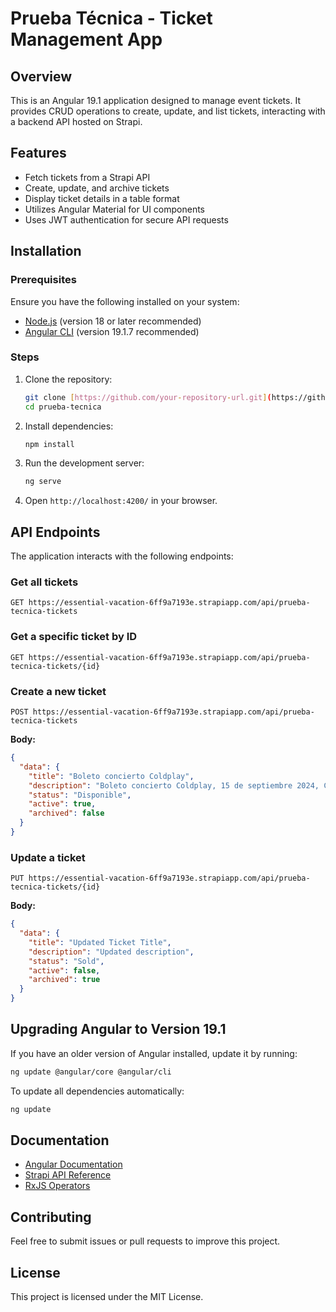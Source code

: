 # Prueba Técnica - Ticket Management App

## Overview
This is an Angular 19.1 application designed to manage event tickets. It provides CRUD operations to create, update, and list tickets, interacting with a backend API hosted on Strapi.

## Features
- Fetch tickets from a Strapi API
- Create, update, and archive tickets
- Display ticket details in a table format
- Utilizes Angular Material for UI components
- Uses JWT authentication for secure API requests

## Installation

### Prerequisites
Ensure you have the following installed on your system:
- [Node.js](https://nodejs.org/) (version 18 or later recommended)
- [Angular CLI](https://angular.io/cli) (version 19.1.7 recommended)

### Steps
1. Clone the repository:
   ```sh
   git clone [https://github.com/your-repository-url.git](https://github.com/luisfer90/prueba-tecnica.git)
   cd prueba-tecnica
   ```

2. Install dependencies:
   ```sh
   npm install
   ```

3. Run the development server:
   ```sh
   ng serve
   ```

4. Open `http://localhost:4200/` in your browser.

## API Endpoints
The application interacts with the following endpoints:

### Get all tickets
```
GET https://essential-vacation-6ff9a7193e.strapiapp.com/api/prueba-tecnica-tickets
```

### Get a specific ticket by ID
```
GET https://essential-vacation-6ff9a7193e.strapiapp.com/api/prueba-tecnica-tickets/{id}
```

### Create a new ticket
```
POST https://essential-vacation-6ff9a7193e.strapiapp.com/api/prueba-tecnica-tickets
```
**Body:**
```json
{
  "data": {
    "title": "Boleto concierto Coldplay",
    "description": "Boleto concierto Coldplay, 15 de septiembre 2024, CDMX",
    "status": "Disponible",
    "active": true,
    "archived": false
  }
}
```

### Update a ticket
```
PUT https://essential-vacation-6ff9a7193e.strapiapp.com/api/prueba-tecnica-tickets/{id}
```
**Body:**
```json
{
  "data": {
    "title": "Updated Ticket Title",
    "description": "Updated description",
    "status": "Sold",
    "active": false,
    "archived": true
  }
}
```

## Upgrading Angular to Version 19.1
If you have an older version of Angular installed, update it by running:
```sh
ng update @angular/core @angular/cli
```
To update all dependencies automatically:
```sh
ng update
```

## Documentation
- [Angular Documentation](https://angular.io/docs)
- [Strapi API Reference](https://docs.strapi.io)
- [RxJS Operators](https://rxjs.dev/guide/operators)

## Contributing
Feel free to submit issues or pull requests to improve this project.

## License
This project is licensed under the MIT License.

